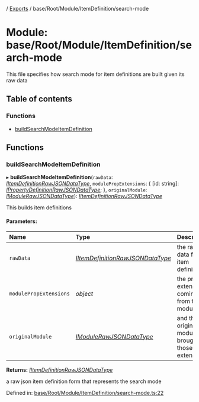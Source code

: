 [](../README.md) / [Exports](../modules.md) / base/Root/Module/ItemDefinition/search-mode

# Module: base/Root/Module/ItemDefinition/search-mode

This file specifies how search mode for item definitions are built
given its raw data

## Table of contents

### Functions

- [buildSearchModeItemDefinition](base_root_module_itemdefinition_search_mode.md#buildsearchmodeitemdefinition)

## Functions

### buildSearchModeItemDefinition

▸ **buildSearchModeItemDefinition**(`rawData`: [*IItemDefinitionRawJSONDataType*](../interfaces/base_root_module_itemdefinition.iitemdefinitionrawjsondatatype.md), `modulePropExtensions`: { [id: string]: [*IPropertyDefinitionRawJSONDataType*](../interfaces/base_root_module_itemdefinition_propertydefinition.ipropertydefinitionrawjsondatatype.md);  }, `originalModule`: [*IModuleRawJSONDataType*](../interfaces/base_root_module.imodulerawjsondatatype.md)): [*IItemDefinitionRawJSONDataType*](../interfaces/base_root_module_itemdefinition.iitemdefinitionrawjsondatatype.md)

This builds item definitions

#### Parameters:

Name | Type | Description |
:------ | :------ | :------ |
`rawData` | [*IItemDefinitionRawJSONDataType*](../interfaces/base_root_module_itemdefinition.iitemdefinitionrawjsondatatype.md) | the raw data for the item definition   |
`modulePropExtensions` | *object* | the prop extensions coming from the module   |
`originalModule` | [*IModuleRawJSONDataType*](../interfaces/base_root_module.imodulerawjsondatatype.md) | and the original module that brought those extensions   |

**Returns:** [*IItemDefinitionRawJSONDataType*](../interfaces/base_root_module_itemdefinition.iitemdefinitionrawjsondatatype.md)

a raw json item definition form that represents the search mode

Defined in: [base/Root/Module/ItemDefinition/search-mode.ts:22](https://github.com/onzag/itemize/blob/11a98dec/base/Root/Module/ItemDefinition/search-mode.ts#L22)
